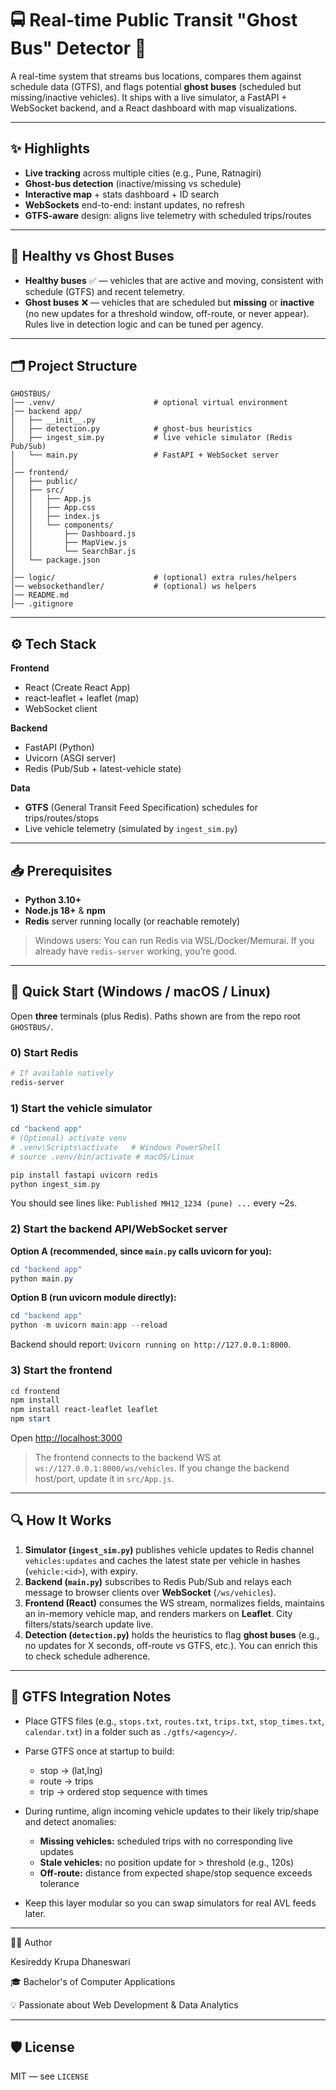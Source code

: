 # 🚍 Real-time Public Transit "Ghost Bus" Detector 👻

A real-time system that streams bus locations, compares them against schedule data (GTFS), and flags potential **ghost buses** (scheduled but missing/inactive vehicles). It ships with a live simulator, a FastAPI + WebSocket backend, and a React dashboard with map visualizations.

---

## ✨ Highlights

* **Live tracking** across multiple cities (e.g., Pune, Ratnagiri)
* **Ghost-bus detection** (inactive/missing vs schedule)
* **Interactive map** + stats dashboard + ID search
* **WebSockets** end-to-end: instant updates, no refresh
* **GTFS-aware** design: aligns live telemetry with scheduled trips/routes

---

## 🧭 Healthy vs Ghost Buses

* **Healthy buses** ✅ — vehicles that are active and moving, consistent with schedule (GTFS) and recent telemetry.
* **Ghost buses** ❌ — vehicles that are scheduled but **missing** or **inactive** (no new updates for a threshold window, off-route, or never appear). Rules live in detection logic and can be tuned per agency.

---

## 🗂️ Project Structure 

``` 
GHOSTBUS/
│── .venv/                      # optional virtual environment
│── backend app/
│   ├── __init__.py
│   ├── detection.py            # ghost-bus heuristics
│   ├── ingest_sim.py           # live vehicle simulator (Redis Pub/Sub)
│   └── main.py                 # FastAPI + WebSocket server
│
│── frontend/
│   ├── public/
│   ├── src/
│   │   ├── App.js
│   │   ├── App.css
│   │   ├── index.js
│   │   └── components/
│   │       ├── Dashboard.js
│   │       ├── MapView.js
│   │       └── SearchBar.js
│   └── package.json
│
│── logic/                      # (optional) extra rules/helpers
│── websockethandler/           # (optional) ws helpers
│── README.md
│── .gitignore
```

---

## ⚙️ Tech Stack

**Frontend**

* React (Create React App)
* react-leaflet + leaflet (map)
* WebSocket client

**Backend**

* FastAPI (Python)
* Uvicorn (ASGI server)
* Redis (Pub/Sub + latest-vehicle state)

**Data**

* **GTFS** (General Transit Feed Specification) schedules for trips/routes/stops
* Live vehicle telemetry (simulated by `ingest_sim.py`)

---

## 📥 Prerequisites

* **Python 3.10+**
* **Node.js 18+** & **npm**
* **Redis** server running locally (or reachable remotely)

> Windows users: You can run Redis via WSL/Docker/Memurai. If you already have `redis-server` working, you’re good.

---

## 🚀 Quick Start (Windows / macOS / Linux)

Open **three** terminals (plus Redis). Paths shown are from the repo root `GHOSTBUS/`.

### 0) Start Redis

```powershell
# If available natively
redis-server
```

### 1) Start the vehicle simulator

```powershell
cd "backend app"
# (Optional) activate venv
# .venv\Scripts\activate   # Windows PowerShell
# source .venv/bin/activate # macOS/Linux

pip install fastapi uvicorn redis
python ingest_sim.py
```

You should see lines like: `Published MH12_1234 (pune) ...` every \~2s.

### 2) Start the backend API/WebSocket server

**Option A (recommended, since `main.py` calls uvicorn for you):**

```powershell
cd "backend app"
python main.py
```

**Option B (run uvicorn module directly):**

```powershell
cd "backend app"
python -m uvicorn main:app --reload
```

Backend should report: `Uvicorn running on http://127.0.0.1:8000`.

### 3) Start the frontend

```powershell
cd frontend
npm install
npm install react-leaflet leaflet
npm start
```

Open [http://localhost:3000](http://localhost:3000)

> The frontend connects to the backend WS at `ws://127.0.0.1:8000/ws/vehicles`. If you change the backend host/port, update it in `src/App.js`.

---

## 🔍 How It Works

1. **Simulator (`ingest_sim.py`)** publishes vehicle updates to Redis channel `vehicles:updates` and caches the latest state per vehicle in hashes (`vehicle:<id>`), with expiry.
2. **Backend (`main.py`)** subscribes to Redis Pub/Sub and relays each message to browser clients over **WebSocket** (`/ws/vehicles`).
3. **Frontend (React)** consumes the WS stream, normalizes fields, maintains an in-memory vehicle map, and renders markers on **Leaflet**. City filters/stats/search update live.
4. **Detection (`detection.py`)** holds the heuristics to flag **ghost buses** (e.g., no updates for X seconds, off-route vs GTFS, etc.). You can enrich this to check schedule adherence.

---

## 🧠 GTFS Integration Notes

* Place GTFS files (e.g., `stops.txt`, `routes.txt`, `trips.txt`, `stop_times.txt`, `calendar.txt`) in a folder such as `./gtfs/<agency>/`.
* Parse GTFS once at startup to build:

  * stop → (lat,lng)
  * route → trips
  * trip → ordered stop sequence with times
* During runtime, align incoming vehicle updates to their likely trip/shape and detect anomalies:

  * **Missing vehicles:** scheduled trips with no corresponding live updates
  * **Stale vehicles:** no position update for > threshold (e.g., 120s)
  * **Off-route:** distance from expected shape/stop sequence exceeds tolerance
* Keep this layer modular so you can swap simulators for real AVL feeds later.

---

👩‍💻 Author

Kesireddy Krupa Dhaneswari

🎓 Bachelor's of Computer Applications

💡 Passionate about Web Development & Data Analytics

---

## 🛡️ License

MIT — see `LICENSE` 
